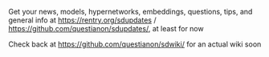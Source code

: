 Get your news, models, hypernetworks, embeddings, questions, tips, and general info at https://rentry.org/sdupdates / https://github.com/questianon/sdupdates/, at least for now

Check back at https://github.com/questianon/sdwiki/ for an actual wiki soon